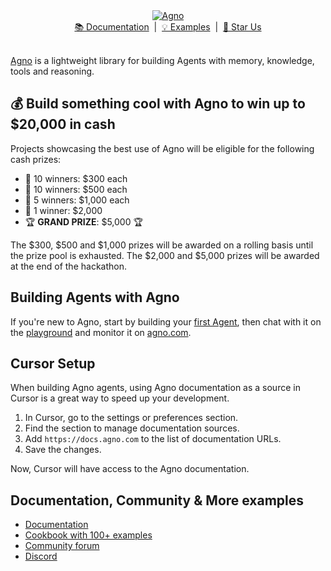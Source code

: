 <div align="center" id="top">
  <a href="https://docs.agno.com">
    <picture>
      <source media="(prefers-color-scheme: dark)" srcset="https://agno-public.s3.us-east-1.amazonaws.com/assets/logo-dark.svg">
      <source media="(prefers-color-scheme: light)" srcset="https://agno-public.s3.us-east-1.amazonaws.com/assets/logo-light.svg">
      <img src="https://agno-public.s3.us-east-1.amazonaws.com/assets/logo-light.svg" alt="Agno">
    </picture>
  </a>
</div>
<div align="center">
  <a href="https://docs.agno.com">📚 Documentation</a> &nbsp;|&nbsp;
  <a href="https://docs.agno.com/examples/introduction">💡 Examples</a> &nbsp;|&nbsp;
  <a href="https://github.com/agno-agi/agno/stargazers">🌟 Star Us</a>
</div>

<br />

[Agno](https://docs.agno.com) is a lightweight library for building Agents with memory, knowledge, tools and reasoning.

## 💰 Build something cool with Agno to win up to $20,000 in cash

Projects showcasing the best use of Agno will be eligible for the following cash prizes:

- 🏅 10 winners: $300 each
- 🥉 10 winners: $500 each
- 🥈 5 winners: $1,000 each
- 🥇 1 winner: $2,000
- 🏆 **GRAND PRIZE**: $5,000 🏆

The $300, $500 and $1,000 prizes will be awarded on a rolling basis until the prize pool is exhausted. The $2,000 and $5,000 prizes will be awarded at the end of the hackathon.

## Building Agents with Agno

If you're new to Agno, start by building your [first Agent](https://docs.agno.com/introduction/agents), then chat with it on the [playground](https://docs.agno.com/introduction/playground) and monitor it on [agno.com](https://docs.agno.com/introduction/monitoring).

## Cursor Setup

When building Agno agents, using Agno documentation as a source in Cursor is a great way to speed up your development.

1. In Cursor, go to the settings or preferences section.
2. Find the section to manage documentation sources.
3. Add `https://docs.agno.com` to the list of documentation URLs.
4. Save the changes.

Now, Cursor will have access to the Agno documentation.

## Documentation, Community & More examples

- <a href="https://docs.agno.com" target="_blank" rel="noopener noreferrer">Documentation</a>
- <a href="https://github.com/agno-agi/agno/tree/main/cookbook" target="_blank" rel="noopener noreferrer">Cookbook with 100+ examples</a>
- <a href="https://community.agno.com/" target="_blank" rel="noopener noreferrer">Community forum</a>
- <a href="https://discord.gg/4MtYHHrgA8" target="_blank" rel="noopener noreferrer">Discord</a>
